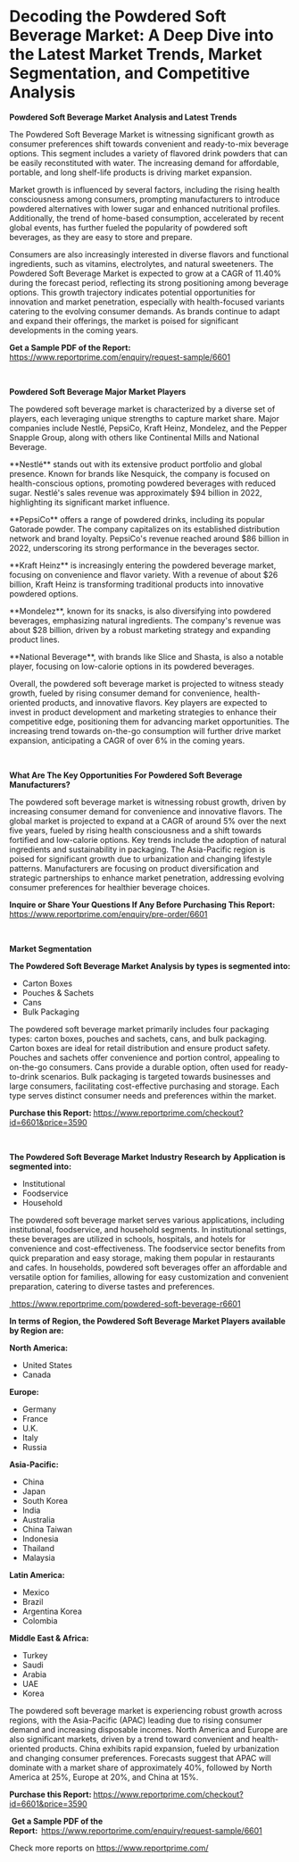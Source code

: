 <p><h1>Decoding the Powdered Soft Beverage Market: A Deep Dive into the Latest Market Trends, Market Segmentation, and Competitive Analysis</h1></p><p><strong>Powdered Soft Beverage Market Analysis and Latest Trends</strong></p>
<p><p>The Powdered Soft Beverage Market is witnessing significant growth as consumer preferences shift towards convenient and ready-to-mix beverage options. This segment includes a variety of flavored drink powders that can be easily reconstituted with water. The increasing demand for affordable, portable, and long shelf-life products is driving market expansion. </p><p>Market growth is influenced by several factors, including the rising health consciousness among consumers, prompting manufacturers to introduce powdered alternatives with lower sugar and enhanced nutritional profiles. Additionally, the trend of home-based consumption, accelerated by recent global events, has further fueled the popularity of powdered soft beverages, as they are easy to store and prepare.</p><p>Consumers are also increasingly interested in diverse flavors and functional ingredients, such as vitamins, electrolytes, and natural sweeteners. The Powdered Soft Beverage Market is expected to grow at a CAGR of 11.40% during the forecast period, reflecting its strong positioning among beverage options. This growth trajectory indicates potential opportunities for innovation and market penetration, especially with health-focused variants catering to the evolving consumer demands. As brands continue to adapt and expand their offerings, the market is poised for significant developments in the coming years.</p></p>
<p><strong>Get a Sample PDF of the Report:&nbsp;</strong> <a href="https://www.reportprime.com/enquiry/request-sample/6601?utm_campaign=3368&utm_medium=2&utm_source=Github&utm_content=ia&utm_term=19032025&utm_id=powdered-soft-beverage">https://www.reportprime.com/enquiry/request-sample/6601</a></p>
<p>&nbsp;</p>
<p><strong>Powdered Soft Beverage Major Market Players</strong></p>
<p><p>The powdered soft beverage market is characterized by a diverse set of players, each leveraging unique strengths to capture market share. Major companies include Nestlé, PepsiCo, Kraft Heinz, Mondelez, and the Pepper Snapple Group, along with others like Continental Mills and National Beverage. </p><p>**Nestlé** stands out with its extensive product portfolio and global presence. Known for brands like Nesquick, the company is focused on health-conscious options, promoting powdered beverages with reduced sugar. Nestlé's sales revenue was approximately $94 billion in 2022, highlighting its significant market influence. </p><p>**PepsiCo** offers a range of powdered drinks, including its popular Gatorade powder. The company capitalizes on its established distribution network and brand loyalty. PepsiCo's revenue reached around $86 billion in 2022, underscoring its strong performance in the beverages sector.</p><p>**Kraft Heinz** is increasingly entering the powdered beverage market, focusing on convenience and flavor variety. With a revenue of about $26 billion, Kraft Heinz is transforming traditional products into innovative powdered options.</p><p>**Mondelez**, known for its snacks, is also diversifying into powdered beverages, emphasizing natural ingredients. The company's revenue was about $28 billion, driven by a robust marketing strategy and expanding product lines. </p><p>**National Beverage**, with brands like Slice and Shasta, is also a notable player, focusing on low-calorie options in its powdered beverages.</p><p>Overall, the powdered soft beverage market is projected to witness steady growth, fueled by rising consumer demand for convenience, health-oriented products, and innovative flavors. Key players are expected to invest in product development and marketing strategies to enhance their competitive edge, positioning them for advancing market opportunities. The increasing trend towards on-the-go consumption will further drive market expansion, anticipating a CAGR of over 6% in the coming years.</p></p>
<p>&nbsp;</p>
<p><strong>What Are The Key Opportunities For Powdered Soft Beverage Manufacturers?</strong></p>
<p><p>The powdered soft beverage market is witnessing robust growth, driven by increasing consumer demand for convenience and innovative flavors. The global market is projected to expand at a CAGR of around 5% over the next five years, fueled by rising health consciousness and a shift towards fortified and low-calorie options. Key trends include the adoption of natural ingredients and sustainability in packaging. The Asia-Pacific region is poised for significant growth due to urbanization and changing lifestyle patterns. Manufacturers are focusing on product diversification and strategic partnerships to enhance market penetration, addressing evolving consumer preferences for healthier beverage choices.</p></p>
<p><strong>Inquire or Share Your Questions If Any Before Purchasing This Report:</strong> <a href="https://www.reportprime.com/enquiry/pre-order/6601?utm_campaign=3368&utm_medium=2&utm_source=Github&utm_content=ia&utm_term=19032025&utm_id=powdered-soft-beverage">https://www.reportprime.com/enquiry/pre-order/6601</a></p>
<p>&nbsp;</p>
<p><strong>Market Segmentation</strong></p>
<p><strong>The Powdered Soft Beverage Market Analysis by types is segmented into:</strong></p>
<p><ul><li>Carton Boxes</li><li>Pouches & Sachets</li><li>Cans</li><li>Bulk Packaging</li></ul></p>
<p><p>The powdered soft beverage market primarily includes four packaging types: carton boxes, pouches and sachets, cans, and bulk packaging. Carton boxes are ideal for retail distribution and ensure product safety. Pouches and sachets offer convenience and portion control, appealing to on-the-go consumers. Cans provide a durable option, often used for ready-to-drink scenarios. Bulk packaging is targeted towards businesses and large consumers, facilitating cost-effective purchasing and storage. Each type serves distinct consumer needs and preferences within the market.</p></p>
<p><strong>Purchase this Report:&nbsp;</strong><a href="https://www.reportprime.com/checkout?id=6601&price=3590&utm_campaign=3368&utm_medium=2&utm_source=Github&utm_content=ia&utm_term=19032025&utm_id=powdered-soft-beverage">https://www.reportprime.com/checkout?id=6601&price=3590</a></p>
<p>&nbsp;</p>
<p><strong>The Powdered Soft Beverage Market Industry Research by Application is segmented into:</strong></p>
<p><ul><li>Institutional</li><li>Foodservice</li><li>Household</li></ul></p>
<p><p>The powdered soft beverage market serves various applications, including institutional, foodservice, and household segments. In institutional settings, these beverages are utilized in schools, hospitals, and hotels for convenience and cost-effectiveness. The foodservice sector benefits from quick preparation and easy storage, making them popular in restaurants and cafes. In households, powdered soft beverages offer an affordable and versatile option for families, allowing for easy customization and convenient preparation, catering to diverse tastes and preferences.</p></p>
<p><a href="https://www.reportprime.com/powdered-soft-beverage-r6601?utm_campaign=3368&utm_medium=2&utm_source=Github&utm_content=ia&utm_term=19032025&utm_id=powdered-soft-beverage">&nbsp;https://www.reportprime.com/powdered-soft-beverage-r6601</a></p>
<p><strong>In terms of Region, the Powdered Soft Beverage Market Players available by Region are:</strong></p>
<p>
    <p> <strong> North America: </strong>
        <ul>
            <li>United States</li>
            <li>Canada</li>
        </ul>
        </p> 
    <p> <strong> Europe: </strong>
        <ul>
            <li>Germany</li>
            <li>France</li>
            <li>U.K.</li>
            <li>Italy</li>
            <li>Russia</li>
        </ul>
        </p> 
    <p> <strong> Asia-Pacific: </strong>
        <ul>
            <li>China</li>
            <li>Japan</li>
            <li>South Korea</li>
            <li>India</li>
            <li>Australia</li>
            <li>China Taiwan</li>
            <li>Indonesia</li>
            <li>Thailand</li>
            <li>Malaysia</li>
        </ul>
        </p> 
    <p> <strong> Latin America: </strong>
        <ul>
            <li>Mexico</li>
            <li>Brazil</li>
            <li>Argentina Korea</li>
            <li>Colombia</li>
        </ul>
        </p> 
    <p> <strong> Middle East & Africa: </strong>
        <ul>
            <li>Turkey</li>
            <li>Saudi</li>
            <li>Arabia</li>
            <li>UAE</li>
            <li>Korea</li>
        </ul>
    </p>
    </p>
<p><p>The powdered soft beverage market is experiencing robust growth across regions, with the Asia-Pacific (APAC) leading due to rising consumer demand and increasing disposable incomes. North America and Europe are also significant markets, driven by a trend toward convenient and health-oriented products. China exhibits rapid expansion, fueled by urbanization and changing consumer preferences. Forecasts suggest that APAC will dominate with a market share of approximately 40%, followed by North America at 25%, Europe at 20%, and China at 15%.</p></p>
<p><strong>Purchase this Report: </strong><a href="https://www.reportprime.com/checkout?id=6601&price=3590&utm_campaign=3368&utm_medium=2&utm_source=Github&utm_content=ia&utm_term=19032025&utm_id=powdered-soft-beverage">https://www.reportprime.com/checkout?id=6601&price=3590</a></p>
<p>&nbsp;<strong>Get a Sample PDF of the Report:&nbsp;&nbsp;</strong><a href="https://www.reportprime.com/enquiry/request-sample/6601?utm_campaign=3368&utm_medium=2&utm_source=Github&utm_content=ia&utm_term=19032025&utm_id=powdered-soft-beverage">https://www.reportprime.com/enquiry/request-sample/6601</a></p>
<p><strong></strong></p>
<p>Check more reports on <a href="https://www.reportprime.com/?utm_campaign=3368&utm_medium=2&utm_source=Github&utm_content=ia&utm_term=19032025&utm_id=powdered-soft-beverage">https://www.reportprime.com/</a></p>
